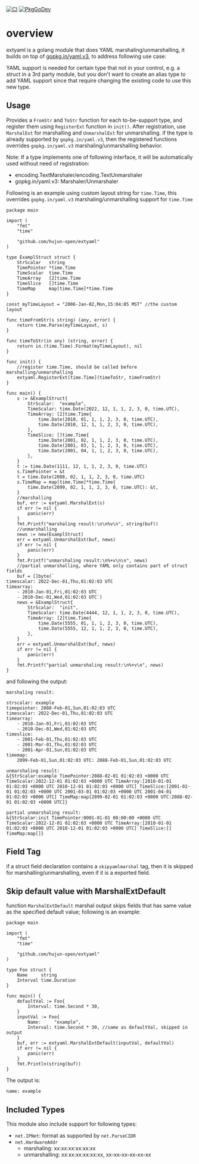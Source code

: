 [![CI](https://github.com/hujun-open/extyaml/actions/workflows/main.yaml/badge.svg)](https://github.com/hujun-open/extyaml/actions/workflows/main.yaml)
[![PkgGoDev](https://pkg.go.dev/badge/github.com/hujun-open/extyaml)](https://pkg.go.dev/github.com/hujun-open/extyaml)
# overview
extyaml is a golang module that does YAML marshaling/unmarshalling, it builds on top of [gopkg.in/yaml.v3](https://github.com/go-yaml/yaml), to address following use case:

YAML support is needed for certain type that not in your control, e.g. a struct in a 3rd party module, but you don't want to create an alias type to add YAML support since that require changing the existing code to use this new type. 


## Usage
Provides a `FromStr` and `ToStr` function for each to-be-support type, and register them using `RegisterExt` function in `init()`. After registration, use `MarshalExt` for marshalling and `UnmarshalExt` for unmarshalling. if the type is already supported by `gopkg.in/yaml.v3`, then the registered functions overrides `gopkg.in/yaml.v3` marshaling/unmarshalling behavior.

Note: If a type implements one of following interface, it will be automatically used without need of registration:

- encoding.TextMarshaler/encoding.TextUnmarshaler
- gopkg.in/yaml.v3: Marshaler/Unmarshaler



Following is an example using custom layout string for `time.Time`, this overrides `gopkg.in/yaml.v3` marshaling/unmarshalling support for `time.Time`

```
package main

import (
	"fmt"
	"time"

	"github.com/hujun-open/extyaml"
)

type ExamplStruct struct {
	StrScalar   string
	TimePointer *time.Time
	TimeScalar  time.Time
	TimeArray   [2]time.Time
	TimeSlice   []time.Time
	TimeMap     map[time.Time]*time.Time
}

const myTimeLayout = "2006-Jan-02,Mon,15:04:05 MST" //the custom layout

func timeFromStr(s string) (any, error) {
	return time.Parse(myTimeLayout, s)
}

func timeToStr(in any) (string, error) {
	return in.(time.Time).Format(myTimeLayout), nil
}

func init() {
	//register time.Time, should be called before marshalling/unmarshalling
	extyaml.RegisterExt[time.Time](timeToStr, timeFromStr)
}

func main() {
	s := &ExamplStruct{
		StrScalar:  "example",
		TimeScalar: time.Date(2022, 12, 1, 1, 2, 3, 0, time.UTC),
		TimeArray: [2]time.Time{
			time.Date(2010, 01, 1, 1, 2, 3, 0, time.UTC),
			time.Date(2010, 12, 1, 1, 2, 3, 0, time.UTC),
		},
		TimeSlice: []time.Time{
			time.Date(2001, 02, 1, 1, 2, 3, 0, time.UTC),
			time.Date(2001, 03, 1, 1, 2, 3, 0, time.UTC),
			time.Date(2001, 04, 1, 1, 2, 3, 0, time.UTC),
		},
	}
	t := time.Date(1111, 12, 1, 1, 2, 3, 0, time.UTC)
	s.TimePointer = &t
	t = time.Date(2088, 02, 1, 1, 2, 3, 0, time.UTC)
	s.TimeMap = map[time.Time]*time.Time{
		time.Date(2099, 02, 1, 1, 2, 3, 0, time.UTC): &t,
	}
	//marshalling
	buf, err := extyaml.MarshalExt(s)
	if err != nil {
		panic(err)
	}
	fmt.Printf("marshaling result:\n\n%v\n", string(buf))
	//unmarshalling
	news := new(ExamplStruct)
	err = extyaml.UnmarshalExt(buf, news)
	if err != nil {
		panic(err)
	}
	fmt.Printf("unmarshaling result:\n%+v\n\n", news)
	//partial unmarshalling, where YAML only contains part of struct fields
	buf = []byte(`
timescalar: 2022-Dec-01,Thu,01:02:03 UTC
timearray:
    - 2010-Jan-01,Fri,01:02:03 UTC
    - 2010-Dec-01,Wed,01:02:03 UTC`)
	news = &ExamplStruct{
		StrScalar:  "init",
		TimeScalar: time.Date(4444, 12, 1, 1, 2, 3, 0, time.UTC),
		TimeArray: [2]time.Time{
			time.Date(5555, 01, 1, 1, 2, 3, 0, time.UTC),
			time.Date(5555, 12, 1, 1, 2, 3, 0, time.UTC),
		},
	}
	err = extyaml.UnmarshalExt(buf, news)
	if err != nil {
		panic(err)
	}
	fmt.Printf("partial unmarshaling result:\n%+v\n", news)
}

```
and following the output:
```
marshaling result:

strscalar: example
timepointer: 2088-Feb-01,Sun,01:02:03 UTC
timescalar: 2022-Dec-01,Thu,01:02:03 UTC
timearray:
    - 2010-Jan-01,Fri,01:02:03 UTC
    - 2010-Dec-01,Wed,01:02:03 UTC
timeslice:
    - 2001-Feb-01,Thu,01:02:03 UTC
    - 2001-Mar-01,Thu,01:02:03 UTC
    - 2001-Apr-01,Sun,01:02:03 UTC
timemap:
    2099-Feb-01,Sun,01:02:03 UTC: 2088-Feb-01,Sun,01:02:03 UTC

unmarshaling result:
&{StrScalar:example TimePointer:2088-02-01 01:02:03 +0000 UTC TimeScalar:2022-12-01 01:02:03 +0000 UTC TimeArray:[2010-01-01 01:02:03 +0000 UTC 2010-12-01 01:02:03 +0000 UTC] TimeSlice:[2001-02-01 01:02:03 +0000 UTC 2001-03-01 01:02:03 +0000 UTC 2001-04-01 01:02:03 +0000 UTC] TimeMap:map[2099-02-01 01:02:03 +0000 UTC:2088-02-01 01:02:03 +0000 UTC]}       

partial unmarshaling result:
&{StrScalar:init TimePointer:0001-01-01 00:00:00 +0000 UTC TimeScalar:2022-12-01 01:02:03 +0000 UTC TimeArray:[2010-01-01 01:02:03 +0000 UTC 2010-12-01 01:02:03 +0000 UTC] TimeSlice:[] TimeMap:map[]}
```

## Field Tag
if a struct field declaration contains a `skipyamlmarshal` tag, then it is skipped for marshalling/unmarshalling, even if it is a exported field.

## Skip default value with MarshalExtDefault
function `MarshalExtDefault` marshal output skips fields that has same value as the specified default value;
following is an example:
```
package main

import (
	"fmt"
	"time"

	"github.com/hujun-open/extyaml"
)

type Foo struct {
	Name     string
	Interval time.Duration
}

func main() {
	defaultVal := Foo{
		Interval: time.Second * 30,
	}
	inputVal := Foo{
		Name:     "example",
		Interval: time.Second * 30, //same as defaultVal, skipped in output
	}
	buf, err := extyaml.MarshalExtDefault(inputVal, defaultVal)
	if err != nil {
		panic(err)
	}
	fmt.Println(string(buf))
}
```
The output is:
```
name: example
```
## Included Types

This module also include support for following types:

- `net.IPNet`: format as supported by `net.ParseCIDR`
- `net.HardwareAddr`
    - marshaling: xx:xx:xx:xx:xx:xx
    - unmarshalling: xx:xx:xx:xx:xx:xx, xx-xx-xx-xx-xx-xx